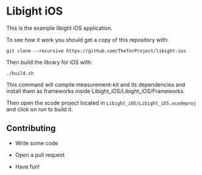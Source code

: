 # Libight iOS

This is the example libight iOS application.

To see how it work you should get a copy of this repository with:

```
git clone --recursive https://github.com/TheTorProject/libight-ios
```

Then build the library for iOS with:

```
./build.sh
```

This command will compile measurement-kit and its dependencies and
install them as frameworks inside Libight_iOS/Libight_iOS/Frameworks.

Then open the xcode project located in `Libight_iOS/Libight_iOS.xcodeproj` and
click on run to build it.

## Contributing

* Write some code

* Open a pull request

* Have fun!
